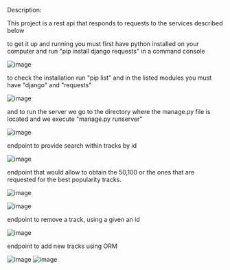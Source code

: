 Description:

This project is a rest api that responds to requests to the services described below

to get it up and running you must first have python installed on your computer and run "pip install django requests" in a command console

![image](https://user-images.githubusercontent.com/75379137/145696614-5b74bc6e-f3cb-4477-8022-33376483c940.png)

to check the installation run "pip list" and in the listed modules you must have "django" and "requests"

![image](https://user-images.githubusercontent.com/75379137/145696717-c4b0820a-6e97-4d8b-95ac-cb58e56220bb.png)

and to run the server we go to the directory where the manage.py file is located and we execute "manage.py runserver"

![image](https://user-images.githubusercontent.com/75379137/145696792-653ddc09-ab38-4e3c-aabc-2227f3d9d45e.png)

endpoint to provide search within tracks by id

![image](https://user-images.githubusercontent.com/75379137/145696859-b253c08a-de1c-4464-aa90-596fe4c103aa.png)

endpoint that would allow to obtain the 50,100 or the ones that are requested for the best popularity tracks.

![image](https://user-images.githubusercontent.com/75379137/145696912-5adb549a-1fb9-457d-90ce-fe82c0bd0a19.png)

![image](https://user-images.githubusercontent.com/75379137/145696941-51531313-4244-4261-8d23-69102c53cb73.png)

endpoint to remove a track, using a given an id

![image](https://user-images.githubusercontent.com/75379137/145696990-35cbd6b2-2cb9-4d46-bd89-fffa941f2377.png)

endpoint to add new tracks using ORM

![image](https://user-images.githubusercontent.com/75379137/145697036-e8e8840c-e4ea-4af2-a321-080744aa490f.png)
![image](https://user-images.githubusercontent.com/75379137/145697043-59ec1aaf-9aec-4b2c-8610-82d33efa860e.png)


